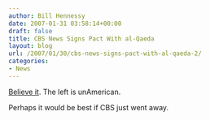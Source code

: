 ```yaml
---
author: Bill Hennessy
date: 2007-01-31 03:58:14+00:00
draft: false
title: CBS News Signs Pact With al-Qaeda
layout: blog
url: /2007/01/30/cbs-news-signs-pact-with-al-qaeda-2/
categories:
- News
---
```


[Believe it](https://michellemalkin.com/archives/006793.htm).  The left is unAmerican. 




Perhaps it would be best if CBS just went away. 



